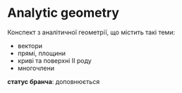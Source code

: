 # Analytic geometry
Конспект з аналітичної геометрії, що містить такі теми:
- вектори
- прямі, площини
- криві та поверхні ІІ роду
- многочлени

**статус бранча**: доповнюється
